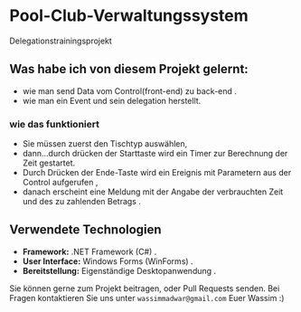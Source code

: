 # Pool-Club-Verwaltungssystem
Delegationstrainingsprojekt

## Was habe ich von diesem Projekt gelernt:

- wie man send Data vom Control(front-end) zu back-end .
- wie man ein Event und sein delegation  herstellt.

### wie das funktioniert

- Sie müssen zuerst den Tischtyp auswählen,
- dann...durch drücken der Starttaste wird ein Timer zur Berechnung der Zeit gestartet.
- Durch Drücken der Ende-Taste wird ein Ereignis mit Parametern aus der  Control aufgerufen ,
-  danach erscheint eine Meldung mit der Angabe der verbrauchten Zeit und des zu zahlenden Betrags .

  ## Verwendete Technologien
- **Framework:** .NET Framework (C#) .
- **User Interface:** Windows Forms (WinForms) .
- **Bereitstellung:** Eigenständige Desktopanwendung .
 
Sie können gerne zum Projekt beitragen,  oder Pull Requests senden. Bei Fragen kontaktieren Sie uns unter `wassimmadwar@gmail.com`
 Euer Wassim :)
